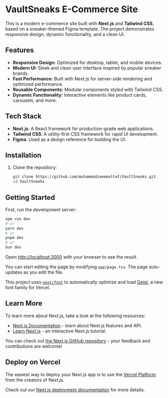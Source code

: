 # VaultSneaks E-Commerce Site

This is a modern e-commerce site built with **Next.js** and **Tailwind CSS**, based on a sneaker-themed Figma template. The project demonstrates responsive design, dynamic functionality, and a clean UI.

## Features

- **Responsive Design:** Optimized for desktop, tablet, and mobile devices.
- **Modern UI:** Sleek and clean user interface inspired by popular sneaker brands.
- **Fast Performance:** Built with Next.js for server-side rendering and optimized performance.
- **Reusable Components:** Modular components styled with Tailwind CSS.
- **Dynamic Functionality:** Interactive elements like product cards, carousels, and more.

## Tech Stack

- **Next.js**: A React framework for production-grade web applications.
- **Tailwind CSS**: A utility-first CSS framework for rapid UI development.
- **Figma**: Used as a design reference for building the UI.

## Installation

1. Clone the repository:
   ```bash
   git clone https://github.com/muhammadzaeemaltaf/VaultSneaks.git
   cd VaultSneaks
   ```

## Getting Started

First, run the development server:

```bash
npm run dev
# or
yarn dev
# or
pnpm dev
# or
bun dev
```

Open [http://localhost:3000](http://localhost:3000) with your browser to see the result.

You can start editing the page by modifying `app/page.tsx`. The page auto-updates as you edit the file.

This project uses [`next/font`](https://nextjs.org/docs/app/building-your-application/optimizing/fonts) to automatically optimize and load [Geist](https://vercel.com/font), a new font family for Vercel.

## Learn More

To learn more about Next.js, take a look at the following resources:

- [Next.js Documentation](https://nextjs.org/docs) - learn about Next.js features and API.
- [Learn Next.js](https://nextjs.org/learn) - an interactive Next.js tutorial.

You can check out [the Next.js GitHub repository](https://github.com/vercel/next.js) - your feedback and contributions are welcome!

## Deploy on Vercel

The easiest way to deploy your Next.js app is to use the [Vercel Platform](https://vercel.com/new?utm_medium=default-template&filter=next.js&utm_source=create-next-app&utm_campaign=create-next-app-readme) from the creators of Next.js.

Check out our [Next.js deployment documentation](https://nextjs.org/docs/app/building-your-application/deploying) for more details.
````
